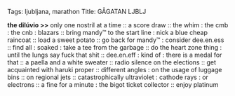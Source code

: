 Tags: ljubljana, marathon
Title: GÅGATAN LJBLJ
  
**the dilúvio >>** only one nostril at a time :: a score draw :: the whim : the cmb : the cnb : blazars :: bring mandy™ to the start line : nick a blue cheap raincoat :: load a sweet potato :: go back for mandy™ : consider dee.en.ess :: find all : soaked : take a tee from the garbage :: do the heart zone thing : until the lungs say fuck that shit :: dee.en.eff : kind of : there is a medal for that :: a paella and a white sweater :: radio silence on the elections :: get acquainted with haruki proper :: different angles : on the usage of luggage bins :: on regional jets :: catastrophically ultraviolet : cathode rays : or electrons :: a fine for a minute : the bigot ticket collector :: enjoy platinum
